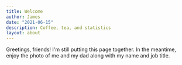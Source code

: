 ```yaml
---
title: Welcome
author: James
date: "2021-06-15"
description: Coffee, tea, and statistics
layout: about
---
```


Greetings, friends! I'm still putting this page together. In the meantime, enjoy the photo of me and my dad along with my name and job title. 
